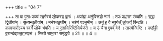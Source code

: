 +++
title = "04 7"

+++
ता वा ए॒ताः पञ्च॑ स्व॒र्गस्य॑ लो॒कस्य॒ द्वारः॑ । अपा॑घा॒ अनु॑वित्तयो॒ नाम॑ । तपः॑ प्रथ॒माꣳ र॑ख्षति । श्र॒द्धा  द्वि॒तीया॑म् । स॒त्यन्तृ॒तीया॑म् । मन॑श्चतु॒र्थीम् । चर॑णं पञ्च॒मीम् । अनु॑ ह॒ वै स्व॒र्गल्ँ लो॒कव्ँ वि॑न्दति । का॒म॒चारो॑ऽस्य  स्व॒र्गे लो॒के भ॑वति । य ए॒ताभि॒रिष्टि॑भि॒र्यज॑ते । य उ॑ चैना ए॒वव्ँ वेद॑ । तास्व॑न्वि॒ष्टि । प॒ष्ठौ॒ही॒  व॒रान्द॑द्यात्क॒ꣳ॒सञ़्च॑ । स्त्रियै॑ चाभा॒रꣳ समृ॑द्ध्यै ॥ 21 ॥  ॥ 4 ॥

